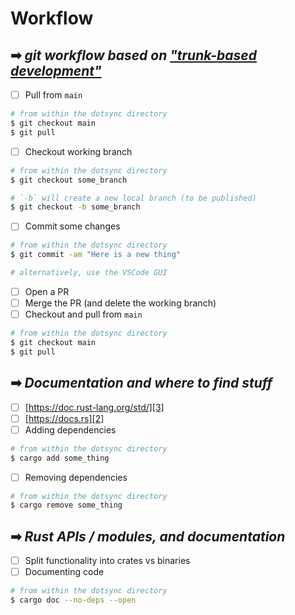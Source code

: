 # Workflow

## ➡ _git workflow based on ["trunk-based development"][1]_

- [ ] Pull from `main`

```zsh
# from within the dotsync directory
$ git checkout main
$ git pull
```

- [ ] Checkout working branch

```zsh
# from within the dotsync directory
$ git checkout some_branch

# `-b` will create a new local branch (to be published)
$ git checkout -b some_branch
```

- [ ] Commit some changes

```zsh
# from within the dotsync directory
$ git commit -am "Here is a new thing"

# alternatively, use the VSCode GUI
```

- [ ] Open a PR
- [ ] Merge the PR (and delete the working branch)
- [ ] Checkout and pull from `main`

```zsh
# from within the dotsync directory
$ git checkout main
$ git pull
```

## ➡ _Documentation and where to find stuff_

- [ ] [https://doc.rust-lang.org/std/][3]
- [ ] [https://docs.rs][2]
- [ ] Adding dependencies

```zsh
# from within the dotsync directory
$ cargo add some_thing
```

- [ ] Removing dependencies

```zsh
# from within the dotsync directory
$ cargo remove some_thing
```

## ➡ _Rust APIs / modules, and documentation_

- [ ] Split functionality into crates vs binaries
- [ ] Documenting code

```zsh
# from within the dotsync directory
$ cargo doc --no-deps --open
```

[1]: https://cloud.google.com/architecture/devops/devops-tech-trunk-based-development
[2]: https://docs.rs
[3]: https://doc.rust-lang.org/std/
